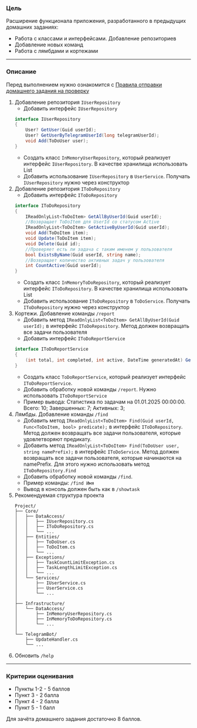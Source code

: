 ### Цель
    
Расширение функционала приложения, разработанного в предыдущих домашних заданиях:

- Работа с классами и интерфейсами. Добавление репозиториев
- Добавление новых команд
- Работа с лямбдами и кортежами

---

### Описание

Перед выполнением нужно ознакомится с [Правила отправки домашнего задания на проверку](https://github.com/OTUS-NET/C-Sharp-Basic/blob/main/Homeworks/README.md)

1. Добавление репозитория `IUserRepository`
    - Добавить интерфейс `IUserRepository`
    ```csharp
    interface IUserRepository
    {
        User? GetUser(Guid userId);
        User? GetUserByTelegramUserId(long telegramUserId);
        void Add(ToDoUser user);
    }
    ```
    - Создать класс `InMemoryUserRepository`, который реализует интерфейс `IUserRepository`. В качестве хранилища использовать List
    - Добавить использование `IUserRepository` в `UserService`. Получать `IUserRepository` нужно через конструктор
2. Добавление репозитория `IToDoRepository`
    - Добавить интерфейс `IToDoRepository`
    ```csharp
    interface IToDoRepository
    {
        IReadOnlyList<ToDoItem> GetAllByUserId(Guid userId);
        //Возвращает ToDoItem для UserId со статусом Active
        IReadOnlyList<ToDoItem> GetActiveByUserId(Guid userId);
        void Add(ToDoItem item);
        void Update(ToDoItem item);
        void Delete(Guid id);
        //Проверяет есть ли задача с таким именем у пользователя
        bool ExistsByName(Guid userId, string name);
        //Возвращает количество активных задач у пользователя
        int CountActive(Guid userId); 
    }
    ```
    - Создать класс `InMemoryToDoRepository`, который реализует интерфейс `IToDoRepository`. В качестве хранилища использовать List
    - Добавить использование `IToDoRepository` в `ToDoService`. Получать `IToDoRepository` нужно через конструктор
3. Кортежи. Добавление команды `/report`
    - Добавить метод `IReadOnlyList<ToDoItem> GetAllByUserId(Guid userId);` в интерфейс `IToDoRepository`. Метод должен возвращать все задачи пользователя
    - Добавить интерфейс `IToDoReportService`
    ```csharp
    interface IToDoReportService
    {
        (int total, int completed, int active, DateTime generatedAt) GetUserStats(Guid userId);
    }
    ```
    - Создать класс `ToDoReportService`, который реализует интерфейс `IToDoReportService`.
    - Добавить обработку новой команды `/report`. Нужно использовать `IToDoReportService`
    - Пример вывода: Статистика по задачам на 01.01.2025 00:00:00. Всего: 10; Завершенных: 7; Активных: 3;
4. Лямбды. Добавление команды `/find`
    - Добавить метод `IReadOnlyList<ToDoItem> Find(Guid userId, Func<ToDoItem, bool> predicate);` в интерфейс `IToDoRepository`. Метод должен возвращать все задачи пользователя, которые удовлетворяют предикату.
    - Добавить метод `IReadOnlyList<ToDoItem> Find(ToDoUser user, string namePrefix);` в интерфейс `IToDoService`. Метод должен возвращать все задачи пользователя, которые начинаются на namePrefix. Для этого нужно использовать метод `IToDoRepository.Find`
    - Добавить обработку новой команды `/find`.
    - Пример команды: `/find Имя`
    - Вывод в консоль должен быть как в `/showtask`
5. Рекомендуемая структура проекта
    ```
    Project/
    ├── Core/
    │   ├── DataAccess/
    │   │   ├── IUserRepository.cs
    │   │   ├── IToDoRepository.cs
    │   │   └── ...
    │   ├── Entities/
    │   │   ├── ToDoUser.cs
    │   │   ├── ToDoItem.cs
    │   │   └── ...
    │   ├── Exceptions/
    │   │   ├── TaskCountLimitException.cs
    │   │   ├── TaskLengthLimitException.cs
    │   │   └── ...
    │   └── Services/
    │       ├── IUserService.cs
    │       ├── UserService.cs
    │       └── ...
    │
    ├── Infrastructure/
    │   └── DataAccess/
    │       ├── InMemoryUserRepository.cs
    │       ├── InMemoryToDoRepository.cs
    │       └── ...
    │
    └── TelegramBot/
        ├── UpdateHandler.cs
        └── ...
    ```
6. Обновить `/help`
---

### Критерии оценивания

- Пункты 1-2 - 5 баллов
- Пункт 3 - 2 балла
- Пункт 4 - 2 балла
- Пункт 5 - 1 балл

Для зачёта домашнего задания достаточно 8 баллов.